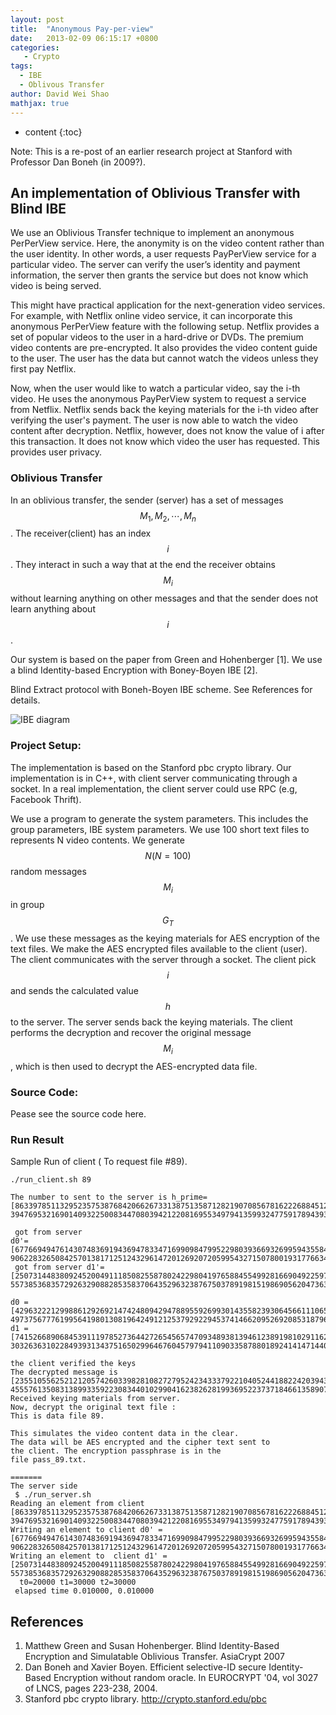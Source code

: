 ```yaml
---
layout: post
title:  "Anonymous Pay-per-view"
date:   2013-02-09 06:15:17 +0800
categories:
   - Crypto
tags:
  - IBE
  - Oblivous Transfer
author: David Wei Shao
mathjax: true
---
```


* content
{:toc}


Note: This is a re-post of an earlier research project at Stanford with Professor Dan Boneh (in 2009?).

## An implementation of Oblivious Transfer with Blind IBE


We use an Oblivious Transfer technique to implement an anonymous PerPerView service. Here, the anonymity is on the video content rather than the user identity. In other words, a user requests PayPerView service for a particular video. The server can verify the user’s identity and payment information, the server then grants the service but does not know which video is being served.

This might have practical application for the next-generation video services. For example, with Netflix online video service, it can incorporate this anonymous PerPerView feature with the following setup. Netflix provides a set of popular videos to the user in a hard-drive or DVDs. The premium video contents are pre-encrypted. It also provides the video content guide to the user. The user has the data but cannot watch the videos unless they first pay Netflix.

Now, when the user would like to watch a particular video, say the i-th video. He uses the anonymous PayPerView system to request a service from Netflix. Netflix sends back the keying materials for the i-th video after verifying the user's payment. The user is now able to watch the video content after decryption. Netflix, however, does not know the value of i after this transaction. It does not know which video the user has requested. This provides user privacy.

### Oblivious Transfer

In an oblivious transfer, the sender (server) has a set of messages $$M_1, M_2, \cdots, M_n$$. The receiver(client) has an index $$i$$.
They interact in such a way that at the end the receiver obtains $$M_i$$ without learning anything on other messages and that the sender does not learn anything about $$i$$.

Our system is based on the paper from Green and Hohenberger [1].  We use a blind Identity-based Encryption with Boney-Boyen IBE [2]. 

Blind Extract protocol with Boneh-Boyen IBE scheme. See References for details.

![IBE diagram](/assets/2013/IBE.002.jpg)

### Project Setup:
The implementation is based on the Stanford pbc crypto library. Our implementation is in C++, with client server communicating through a socket. In a real implementation, the client server could use RPC (e.g, Facebook Thrift).

We use a program to generate the system parameters. This includes the group parameters, IBE system parameters.
We use 100 short text files to represents N video contents. We generate $$N (N=100)$$ random messages $$M_i$$ in group $$G_T$$. We use these messages as the keying materials for AES encryption of the text files. We make the AES encrypted files available to the client (user).
The client communicates with the server through a socket. The client pick $$i$$ and sends the calculated value $$h$$ to the server.
The server sends back the keying materials.
The client performs the decryption and recover the original message $$M_i$$, which is then used to decrypt the AES-encrypted data file.

### Source Code:

Pease see the source code here. 

### Run Result

Sample Run of client ( To request file #89).

```
./run_client.sh 89

The number to sent to the server is h_prime=[8633978511329523575387684206626733138751358712821907085678162226884512649954265171191706061071422829074082471034730939618426407735674235051108427966508139, 3947695321690140932250083447080394212208169553497941359932477591789439330790815973587465195430324483139363620296783312691908224684142931681957565822516218]

 got from server
d0'= [677669494761430748369194369478334716990984799522980393669326995943558468800463931087378605396090023918954351045142086010109896096595674026631497773976292, 906228326508425701381712512432961472012692072059954327150780019317766340890980561575569678434903779057791094447135471768977124942963667197422331401997064]
 got from server d1'= [2507314483809245200491118508255878024229804197658845549928166904922597065166618062976765436145924784359421376481033145741648023967620983298884258026124841, 5573853683572926329088285358370643529632387675037891981519869056204736359521595894513241930349372471058843280966994574625884479295698452754250603566785671]

d0 = [4296322212998861292692147424809429478895592699301435582393064566111065709569615546332247393242035750748928037405293358072831630799201346470867208953309971, 4973756777619956419801308196424912125379292294537414662095269208531879601383773945611940918770239468544777495712281475798319319139737735900521047716339106]
d1 = [7415266890684539111978527364427265456574709348938139461238919810291162143923088865707066893185047512843457851211646683264139741541706460810070727495435688, 3032636310228493931343751650299646760457979411090335878801892414147144053260980855900230105606324679928485902979534454417089131362219729341926513860534987]

the client verified the keys
The decrypted message is [2355105562521212057426033982810827279524234333792210405244188224203943197535519131879128542946665682293848357316299212777848066792626853681943524912482632, 4555761350831389933592230834401029904162382628199369522373718466135890764625524663124807479797203282194008680772901110498282173458691319827162319093732325]
Received keying materials from server. 
Now, decrypt the original text file : 
This is data file 89.

This simulates the video content data in the clear.
The data will be AES encrypted and the cipher text sent to 
the client. The encryption passphrase is in the 
file pass_89.txt. 

=======
The server side
 $ ./run_server.sh 
Reading an element from client [8633978511329523575387684206626733138751358712821907085678162226884512649954265171191706061071422829074082471034730939618426407735674235051108427966508139, 3947695321690140932250083447080394212208169553497941359932477591789439330790815973587465195430324483139363620296783312691908224684142931681957565822516218]
Writing an element to client d0' = [677669494761430748369194369478334716990984799522980393669326995943558468800463931087378605396090023918954351045142086010109896096595674026631497773976292, 906228326508425701381712512432961472012692072059954327150780019317766340890980561575569678434903779057791094447135471768977124942963667197422331401997064]
Writing an element to  client d1' = [2507314483809245200491118508255878024229804197658845549928166904922597065166618062976765436145924784359421376481033145741648023967620983298884258026124841, 5573853683572926329088285358370643529632387675037891981519869056204736359521595894513241930349372471058843280966994574625884479295698452754250603566785671]
  t0=20000 t1=30000 t2=30000
 elapsed time 0.010000, 0.010000

```



## References



1. Matthew Green and Susan Hohenberger. Blind Identity-Based Encryption and Simulatable Oblivious Transfer. AsiaCrypt 2007
2. Dan Boneh and Xavier Boyen. Efficient selective-ID secure Identity-Based Encryption without random oracle. In EUROCRYPT '04, vol 3027 of LNCS, pages 223-238, 2004.
3. Stanford pbc crypto library. http://crypto.stanford.edu/pbc



